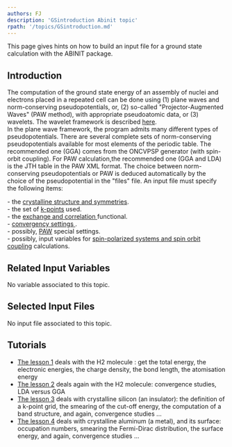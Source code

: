 ```yaml
---
authors: FJ
description: 'GSintroduction Abinit topic'
rpath: '/topics/GSintroduction.md'
---
```

<!--
This file is automatically generated by mksite.py. All changes will be lost.
Change the input yaml files or the python code
-->

This page gives hints on how to build an input file for a ground state calculation with the ABINIT package.

## Introduction

The computation of the ground state energy of an assembly of nuclei and
electrons placed in a repeated cell can be done using (1) plane waves and
norm-conserving pseudopotentials, or, (2) so-called "Projector-Augmented
Waves" (PAW method), with appropriate pseudoatomic data, or (3) wavelets. The
wavelet framework is described [here](topic_Wavelets.html).  
In the plane wave framework, the program admits many different types of
pseudopotentials. There are several complete sets of norm-conserving
pseudopotentials available for most elements of the periodic table. The
recommended one (GGA) comes from the ONCVPSP generator (with spin-orbit
coupling). For PAW calculation,the recommended one (GGA and LDA) is the JTH
table in the PAW XML format. The choice between norm-conserving
pseudopotentials or PAW is deduced automatically by the choice of the
pseudopotential in the "files" file. An input file must specify the following
items:

  
\- the [crystalline structure and symmetries](topic_crystal.html).  
\- the set of [k-points](topic_k-points.html) used.  
\- the [exchange and correlation ](topic_xc.html) functional.  
\- [convergency settings ](topic_convergency.html).  
\- possibly, [PAW](topic_PAW.html) special settings.  
\- possibly, input variables for [ spin-polarized systems and spin orbit
coupling](topic_spinpolarisation.html) calculations.



## Related Input Variables

No variable associated to this topic.

## Selected Input Files

No input file associated to this topic.

## Tutorials

* [The lesson 1](../../tutorial/generated_files/lesson_base1.html) deals with the H2 molecule : get the total energy, the electronic energies, the charge density, the bond length, the atomisation energy 
* [The lesson 2](../../tutorial/generated_files/lesson_base2.html) deals again with the H2 molecule: convergence studies, LDA versus GGA 
* [The lesson 3](../../tutorial/generated_files/lesson_base3.html) deals with crystalline silicon (an insulator): the definition of a k-point grid, the smearing of the cut-off energy, the computation of a band structure, and again, convergence studies ...
* [The lesson 4](../../tutorial/generated_files/lesson_base4.html) deals with crystalline aluminum (a metal), and its surface: occupation numbers, smearing the Fermi-Dirac distribution, the surface energy, and again, convergence studies ...

